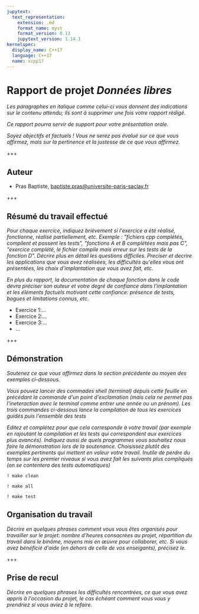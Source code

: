```yaml
---
jupytext:
  text_representation:
    extension: .md
    format_name: myst
    format_version: 0.13
    jupytext_version: 1.14.1
kernelspec:
  display_name: C++17
  language: C++17
  name: xcpp17
---
```


# Rapport de projet *Données libres*

*Les paragraphes en italique comme celui-ci vous donnent des
indications sur le contenu attendu; ils sont à supprimer une fois
votre rapport rédigé.*

*Ce rapport pourra servir de support pour votre présentation orale.*

*Soyez objectifs et factuels ! Vous ne serez pas évalué sur ce que vous
affirmez, mais sur la pertinence et la justesse de ce que vous
affirmez.*

+++

## Auteur

- Pras Baptiste, baptiste.pras@universite-paris-saclay.fr

+++

## Résumé du travail effectué

*Pour chaque exercice, indiquez brièvement si l'exercice a été réalisé, fonctionne, réalisé partiellement, etc. Exemple : "fichiers cpp complétés, compilent et passent les tests", "fonctions A et B complétées mais pas C", "exercice complété, le fichier compile mais erreur sur les tests de la fonction D". Décrire plus en détail les questions difficiles. Preciser et decrire les applications
que vous avez réalisées, les difficultés qu'elles vous ont présentées, les choix
d'implantation que vous avez fait, etc.*

*En plus du rapport, la documentation de chaque fonction dans le code
devra préciser son auteur et votre degré de confiance dans
l'implantation et les éléments factuels motivant cette confiance:
présence de tests, bogues et limitations connus, etc.*

- Exercice 1:...
- Exercice 2:...
- Exercice 3:...
- ...

+++

## Démonstration

*Soutenez ce que vous affirmez dans la section précédente au moyen des exemples ci-dessous.*

*Vous pouvez lancer des commades shell (terminal) depuis cette feuille en précédant la commande d'un point d'exclamation (mais cela ne permet pas l'ineteraction avec le terminal comme entrer une année ou un prénom). Les trois commandes ci-dessous lance la compilation de tous les exercices guidés puis l'ensemble des tests*

*Editez et complétez pour que cela corresponde à votre travail (par exemple en rajoutant la compilation et les tests qui correspondent aux exercices plus avancés). Indiquez aussi de quels programmes vous souhaitez nous faire la démonstration lors de la soutenance. Choisissez plutôt des exemples pertinents qui mettent en valeur votre
travail. Inutile de perdre du temps sur les premier niveaux si vous
avez fait les suivants plus compliqués (on se contentera des tests automatiques)*

```{code-cell}
! make clean
```

```{code-cell}
! make all
```

```{code-cell}
! make test
```

## Organisation du travail

*Décrire en quelques phrases comment vous vous êtes organisés pour
travailler sur le projet: nombre d'heures consacrées au projet,
répartition du travail dans le binôme, moyens mis en œuvre pour
collaborer, etc. Si vous avez bénéficié d'aide (en dehors de celle
de vos enseigants), précisez le.*

+++

## Prise de recul

*Décrire en quelques phrases les difficultés rencontrées, ce que vous
avez appris à l'occasion du projet, le cas échéant comment vous vous y
prendriez si vous aviez à le refaire.*
